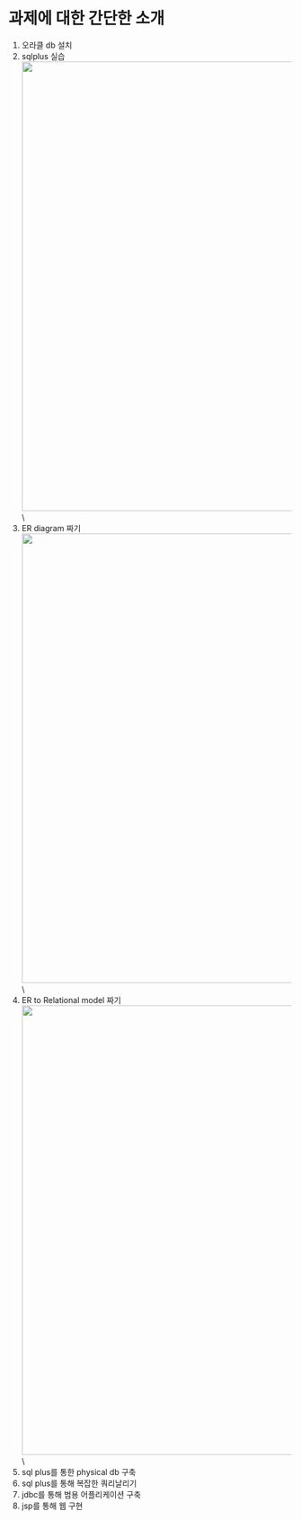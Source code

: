 #  과제에 대한 간단한 소개
1. 오라클 db 설치
2. sqlplus 실습\
<img src="https://user-images.githubusercontent.com/67677983/99945495-0ff6d880-2db8-11eb-81b6-975317201d13.PNG" width="800">\
3. ER diagram 짜기\
<img src="https://user-images.githubusercontent.com/67677983/99945522-1be29a80-2db8-11eb-8ebd-da00df132b60.png" width="800">\
4. ER to Relational model 짜기\
<img src="https://user-images.githubusercontent.com/67677983/99945536-2309a880-2db8-11eb-96ab-e0f023fa16dd.jpg" width="800">\
5. sql plus를 통한 physical db 구축
6. sql plus를 통해 복잡한 쿼리날리기
7. jdbc를 통해 범용 어플리케이션 구축
8. jsp를 통해 웹 구현
